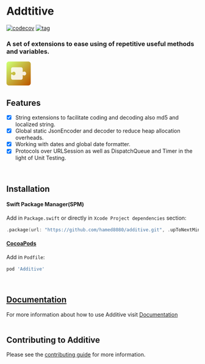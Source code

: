 # Addtitive
[![codecov](https://codecov.io/gh/hamed8080/additive/branch/main/graph/badge.svg?token=R3J5LFUX1N)](https://codecov.io/gh/hamed8080/additive)
[![tag](https://img.shields.io/github/v/tag/hamed8080/additive)]()
### A set of extensions to ease using of repetitive useful methods and variables.
<img src="https://github.com/hamed8080/additive/raw/main/images/icon.png"  width="64" height="64">
<br />

## Features

- [x] String extensions to facilitate coding and decoding also md5 and localized string.
- [x] Global static JsonEncoder and decoder to reduce heap allocation overheads.
- [x] Working with dates and global date formatter.
- [x] Protocols over URLSession as well as DispatchQueue and Timer in the light of Unit Testing. 
<br/>

## Installation

#### Swift Package Manager(SPM) 

Add in `Package.swift` or directly in `Xcode Project dependencies` section:

```swift
.package(url: "https://github.com/hamed8080/additive.git", .upToNextMinor(from: "1.0.0")),
```

#### [CocoaPods](https://cocoapods.org) 

Add in `Podfile`:

```ruby
pod 'Additive'
```
<br/>

## [Documentation](https://hamed8080.gitlab.io/additive/documentation/additive/)
For more information about how to use Additive visit [Documentation](https://hamed8080.gitlab.io/additive/documentation/additive/) 
<br/>
<br/>

## Contributing to Additive
Please see the [contributing guide](/CONTRIBUTING.md) for more information.

<!-- Copyright (c) 2021-2022 Apple Inc and the Swift Project authors. All Rights Reserved. -->

